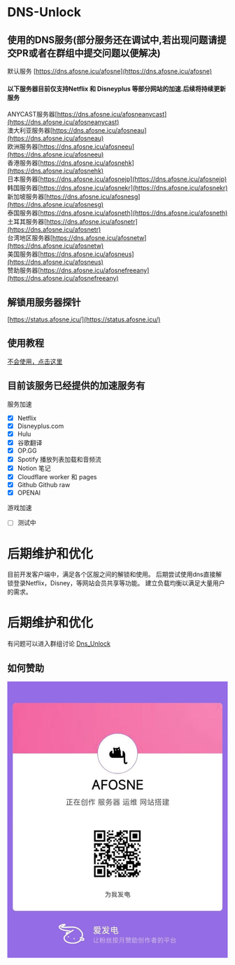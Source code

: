 # DNS-Unlock
## 使用的DNS服务(部分服务还在调试中,若出现问题请提交PR或者在群组中提交问题以便解决)
默认服务 [https://dns.afosne.icu/afosne](https://dns.afosne.icu/afosne)<br/>
#### 以下服务器目前仅支持Netflix 和 Disneyplus 等部分网站的加速.后续将持续更新服务
ANYCAST服务器[https://dns.afosne.icu/afosneanycast](https://dns.afosne.icu/afosneanycast)<br/>
澳大利亚服务器[https://dns.afosne.icu/afosneau](https://dns.afosne.icu/afosneau)<br/>
欧洲服务器[https://dns.afosne.icu/afosneeu](https://dns.afosne.icu/afosneeu)<br/>
香港服务器[https://dns.afosne.icu/afosnehk](https://dns.afosne.icu/afosnehk)<br/>
日本服务器[https://dns.afosne.icu/afosnejp](https://dns.afosne.icu/afosnejp)<br/>
韩国服务器[https://dns.afosne.icu/afosnekr](https://dns.afosne.icu/afosnekr)<br/>
新加坡服务器[https://dns.afosne.icu/afosnesg](https://dns.afosne.icu/afosnesg)<br/>
泰国服务器[https://dns.afosne.icu/afosneth](https://dns.afosne.icu/afosneth)<br/>
土耳其服务器[https://dns.afosne.icu/afosnetr](https://dns.afosne.icu/afosnetr)<br/>
台湾地区服务器[https://dns.afosne.icu/afosnetw](https://dns.afosne.icu/afosnetw)<br/>
美国服务器[https://dns.afosne.icu/afosneus](https://dns.afosne.icu/afosneus)<br/>
赞助服务器[https://dns.afosne.icu/afosnefreeany](https://dns.afosne.icu/afosnefreeany)<br/>

## 解锁用服务器探针
[https://status.afosne.icu/](https://status.afosne.icu/)



## 使用教程

[不会使用，点击这里](/tutorial.md)


## 目前该服务已经提供的加速服务有
服务加速
- [x] Netflix 
- [x] Disneyplus.com 
- [x] Hulu 
- [x] 谷歌翻译
- [x] OP.GG
- [x] Spotify 播放列表加载和音频流
- [x] Notion 笔记
- [x] Cloudflare worker 和 pages
- [x] Github Github raw
- [x] OPENAI

游戏加速
- [ ] 测试中

# 后期维护和优化
目前开发客户端中，满足各个区服之间的解锁和使用。
后期尝试使用dns直接解锁登录Netflix，Disney，等网站会员共享等功能。
建立负载均衡以满足大量用户的需求。

# 后期维护和优化
有问题可以进入群组讨论 [Dns_Unlock](https://t.me/Dns_Unlock)
## 如何赞助
![爱发电](/img/afd.jpg)


